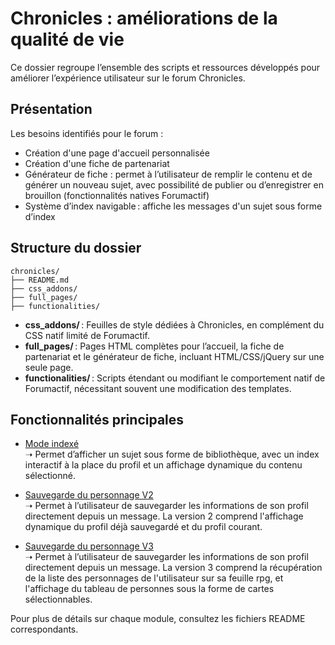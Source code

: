 # Chronicles : améliorations de la qualité de vie

Ce dossier regroupe l’ensemble des scripts et ressources développés pour améliorer l’expérience utilisateur sur le forum Chronicles.

## Présentation

Les besoins identifiés pour le forum :

- Création d'une page d'accueil personnalisée
- Création d'une fiche de partenariat
- Générateur de fiche : permet à l’utilisateur de remplir le contenu et de générer un nouveau sujet, avec possibilité de publier ou d’enregistrer en brouillon (fonctionnalités natives Forumactif)
- Système d’index navigable : affiche les messages d'un sujet sous forme d’index

## Structure du dossier

```
chronicles/
├── README.md
├── css_addons/
├── full_pages/
├── functionalities/
```

- **css_addons/** : Feuilles de style dédiées à Chronicles, en complément du CSS natif limité de Forumactif.
- **full_pages/** : Pages HTML complètes pour l’accueil, la fiche de partenariat et le générateur de fiche, incluant HTML/CSS/jQuery sur une seule page.
- **functionalities/** : Scripts étendant ou modifiant le comportement natif de Forumactif, nécessitant souvent une modification des templates.

## Fonctionnalités principales

- [Mode indexé](./functionalities/index_mode/README.md)  
  ➝ Permet d’afficher un sujet sous forme de bibliothèque, avec un index interactif à la place du profil et un affichage dynamique du contenu sélectionné.

- [Sauvegarde du personnage V2](./functionalities/save_character/v2/README.md)  
  ➝ Permet à l’utilisateur de sauvegarder les informations de son profil directement depuis un message. La version 2 comprend l'affichage dynamique du profil déjà sauvegardé et du profil courant.
  
- [Sauvegarde du personnage V3](./functionalities/save_character/v3/README.md)  
  ➝ Permet à l’utilisateur de sauvegarder les informations de son profil directement depuis un message. La version 3 comprend la récupération de la liste des personnages de l'utilisateur sur sa feuille rpg, et l'affichage du tableau de personnes sous la forme de cartes sélectionnables.

Pour plus de détails sur chaque module, consultez les fichiers README correspondants.
